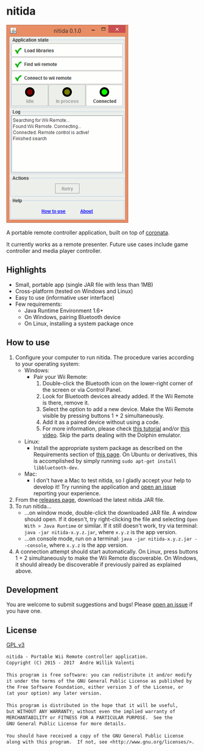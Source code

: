 # nitida
<img alt="Screenshot of nitida window" src="doc/nitida-screenshot.gif" width="320" height="520">

A portable remote controller application, built on top of
[coronata](../coronata).

It currently works as a remote presenter.
Future use cases include game controller and media player controller.

## Highlights
- Small, portable app (single JAR file with less than 1MB)
- Cross-platform (tested on Windows and Linux)
- Easy to use (informative user interface)
- Few requirements:
  - Java Runtime Environment 1.6+
  - On Windows, pairing Bluetooth device
  - On Linux, installing a system package once

## How to use
1. Configure your computer to run nitida. The procedure varies according to your
   operating system:
    - Windows:
      - Pair your Wii Remote:
        1. Double-click the Bluetooth icon on the
           lower-right corner of the screen or via Control Panel.
        1. Look for Bluetooth devices already added. If the Wii Remote is there,
        remove it.
        1. Select the option to add a new device. Make the Wii Remote visible
           by pressing buttons 1 + 2 simultaneously.
        1. Add it as a paired device without using a code.         
        1. For more information, please check
           [this tutorial](http://www.dolphin-emulator.com/connect-wiimote.html)
           and/or [this video](https://www.youtube.com/watch?v=DIFARukwA5I).
           Skip the parts dealing with the Dolphin emulator.
    - Linux:
      - Install the appropriate system package as described on the
        Requirements section of [this page](http://bluecove.org/bluecove-gpl/).
        On Ubuntu or derivatives,
        this is accomplished by simply running ```sudo apt-get install libbluetooth-dev```.
    - Mac:
      - I don't have a Mac to test nitida, so I gladly accept your help to develop it!
        Try running the application and
        [open an issue](https://github.com/awvalenti/bauhinia/issues/new?title=nitida%20on%20Mac)
          reporting your experience.
1. From the [releases page](https://github.com/awvalenti/bauhinia/releases),
  download the latest nitida JAR file.
1. To run nitida...
   - ...on window mode, double-click the downloaded JAR file. A window should open. If it doesn't,
     try right-clicking the file and selecting ```Open With > Java Runtime```
     or similar. If it still doesn't work, try via terminal:
     ```java -jar nitida-x.y.z.jar```, where ```x.y.z``` is the app version.
   - ...on console mode, run on a terminal: ```java -jar nitida-x.y.z.jar --console```,
     where ```x.y.z``` is the app version.
1. A connection attempt should start automatically. On Linux, press buttons 1 + 2
  simultaneously to make the Wii Remote discoverable. On Windows, it should
  already be discoverable if previously paired as explained above.

## Development
You are welcome to submit suggestions and bugs! Please [open an issue](../../../issues)
if you have one.

## License
[GPL v3](http://www.gnu.org/licenses/gpl-3.0.en.html)

```
nitida - Portable Wii Remote controller application.
Copyright (C) 2015 - 2017  Andre Willik Valenti

This program is free software: you can redistribute it and/or modify
it under the terms of the GNU General Public License as published by
the Free Software Foundation, either version 3 of the License, or
(at your option) any later version.

This program is distributed in the hope that it will be useful,
but WITHOUT ANY WARRANTY; without even the implied warranty of
MERCHANTABILITY or FITNESS FOR A PARTICULAR PURPOSE.  See the
GNU General Public License for more details.

You should have received a copy of the GNU General Public License
along with this program.  If not, see <http://www.gnu.org/licenses/>.
```
